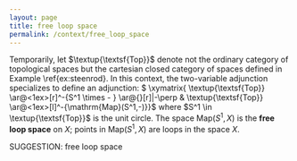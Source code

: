 ```yaml
---
layout: page
title: free loop space
permalink: /context/free_loop_space
---
```

 Temporarily, let $\textup{\textsf{Top}}$ denote not the ordinary category of topological spaces but the cartesian closed category of spaces defined in Example \ref{ex:steenrod}. In this context, the two-variable adjunction specializes to define an adjunction:
$ \xymatrix{ \textup{\textsf{Top}} \ar@<1ex>[r]^-{S^1 \times - } \ar@{}[r]|-\perp & \textup{\textsf{Top}} \ar@<1ex>[l]^-{\mathrm{Map}(S^1,-)}}$ where $S^1 \in \textup{\textsf{Top}}$ is the unit circle. The space $\mathrm{Map}(S^1,X)$ is the **free loop space** on $X$; points in $\mathrm{Map}(S^1,X)$ are loops in the space $X$.

SUGGESTION: free loop space